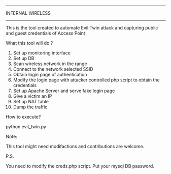 ********************
INFERNAL WIRELESS
********************

This is the tool created to automate Evil Twin attack and capturing public and guest credentials of Access Point

What this tool will do ? 

1. Set up monitoring interface
2. Set up DB
3. Scan wireless network in the range
4. Connect to the network selected SSID 
5. Obtain login page of authentication
6. Modify the login page with attacker controlled php script to obtain the credentials
7. Set up Apache Server and serve fake login page
8. Give a victim an IP 
9. Set up NAT table
10. Dump the traffic

How to execute? 

python evil_twin.py

Note: 

This tool might need modifactions and contributions are welcome. 

P.S.

You need to modify the creds.php script. Put your mysql DB password. 
